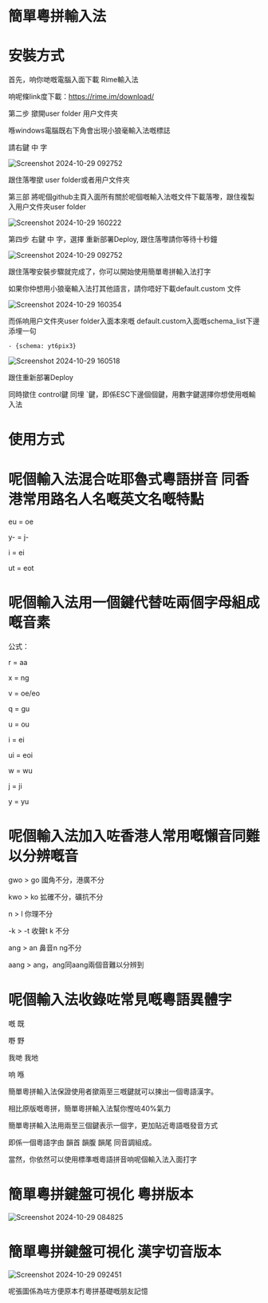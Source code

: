 # 簡單粵拼輸入法
# 安裝方式

首先，响你哋嘅電腦入面下載 Rime輸入法

响呢條link度下載：https://rime.im/download/

第二步 撳開user folder 用户文件夾

喺windows電腦既右下角會出現小狼毫輸入法嘅標誌

請右鍵 中 字

![Screenshot 2024-10-29 092752](https://github.com/user-attachments/assets/a62b7679-d2ba-4509-8568-cdd108785c36)


跟住落嚟撳 user folder或者用户文件夾

第三部 將呢個github主頁入面所有關於呢個嘅輸入法嘅文件下載落嚟，跟住複製入用户文件夾user folder

![Screenshot 2024-10-29 160222](https://github.com/user-attachments/assets/581e5470-df60-4f17-9ea3-ea6b8f3f0915)


第四步 右鍵 中 字，選擇 重新部署Deploy, 跟住落嚟請你等待十秒鐘

![Screenshot 2024-10-29 092752](https://github.com/user-attachments/assets/3f7100c8-fb5e-4adc-9ba3-e49b96247a6c)


跟住落嚟安裝步驟就完成了，你可以開始使用簡單粵拼輸入法打字

如果你仲想用小狼毫輸入法打其他語言，請你唔好下載default.custom 文件

![Screenshot 2024-10-29 160354](https://github.com/user-attachments/assets/5c8c1c38-d266-4f1e-be61-65b16bd71058)


而係响用户文件夾user folder入面本來嘅 default.custom入面嘅schema_list下邊添埋一句

    - {schema: yt6pix3}
    

![Screenshot 2024-10-29 160518](https://github.com/user-attachments/assets/21ae90f0-b77c-434a-9386-af68e49001e6)


跟住重新部署Deploy 

同時撳住 control鍵 同埋 `鍵，即係ESC下邊個個鍵，用數字鍵選擇你想使用嘅輸入法

# 使用方式

# 呢個輸入法混合咗耶魯式粵語拼音 同香港常用路名人名嘅英文名嘅特點
eu = oe

y- = j-

i = ei

ut = eot


# 呢個輸入法用一個鍵代替咗兩個字母組成嘅音素
公式：

r = aa

x = ng

v = oe/eo

q = gu

u = ou

i = ei

ui = eoi

w = wu

j = ji

y = yu

# 呢個輸入法加入咗香港人常用嘅懶音同難以分辨嘅音
gwo > go 國角不分，港廣不分

kwo > ko 拡確不分，礦抗不分

n > l 你理不分

-k > -t 收聲t k 不分

ang > an 鼻音n ng不分

aang > ang，ang同aang兩個音難以分辨到


# 呢個輸入法收錄咗常見嘅粵語異體字
嘅 既

嘢 野

我哋 我地

响 喺


簡單粵拼輸入法保證使用者撳兩至三嘅鍵就可以揀出一個粵語漢字。

相比原版嘅粵拼，簡單粵拼輸入法幫你慳咗40%氣力

簡單粵拼輸入法用兩至三個鍵表示一個字，更加貼近粵語嘅發音方式

即係一個粵語字由 韻首 韻腹 韻尾 同音調組成。

當然，你依然可以使用標準嘅粵語拼音响呢個輸入法入面打字

# 簡單粵拼鍵盤可視化 粵拼版本

![Screenshot 2024-10-29 084825](https://github.com/user-attachments/assets/530f13b8-add6-45dd-8d39-f0aef48372d6)

# 簡單粵拼鍵盤可視化 漢字切音版本 

![Screenshot 2024-10-29 092451](https://github.com/user-attachments/assets/d3c7e8eb-3e4e-4d53-b596-8d3374d03671)



呢張圖係為咗方便原本冇粵拼基礎嘅朋友記憶



